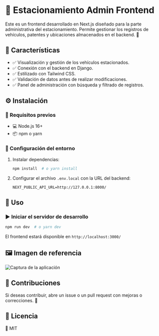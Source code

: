 # 🚗 Estacionamiento Admin Frontend

Este es un frontend desarrollado en Next.js diseñado para la parte administrativa del estacionamiento. Permite gestionar los registros de vehículos, patentes y ubicaciones almacenados en el backend. 🚀

## 📌 Características
- ✅ Visualización y gestión de los vehículos estacionados.
- ✅ Conexión con el backend en Django.
- ✅ Estilizado con Tailwind CSS.
- ✅ Validación de datos antes de realizar modificaciones.
- ✅ Panel de administración con búsqueda y filtrado de registros.

## ⚙️ Instalación

### 🔧 Requisitos previos
- 💻 Node.js 16+
- 📦 npm o yarn

### 🚀 Configuración del entorno
1. Instalar dependencias:
   ```sh
   npm install  # o yarn install
   ```
2. Configurar el archivo `.env.local` con la URL del backend:
   ```env
   NEXT_PUBLIC_API_URL=http://127.0.0.1:8000/
   ```

## 🏁 Uso

### ▶️ Iniciar el servidor de desarrollo
```sh
npm run dev  # o yarn dev
```
El frontend estará disponible en `http://localhost:3000/`

## 🖼️ Imagen de referencia
![Captura de la aplicación](admin_frontend_captura.png)

## 🤝 Contribuciones
Si deseas contribuir, abre un issue o un pull request con mejoras o correcciones. 🚀

## 📜 Licencia
📝 MIT

